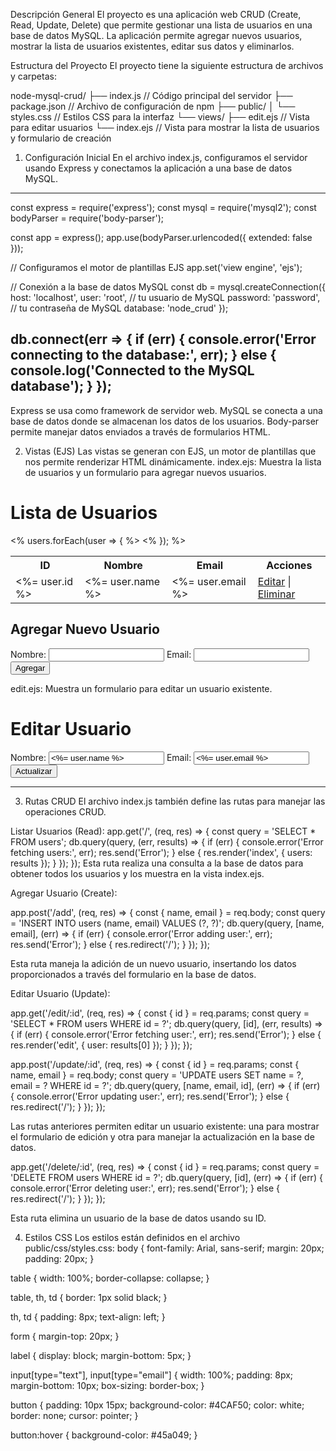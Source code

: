 Descripción General
El proyecto es una aplicación web CRUD (Create, Read, Update, Delete) que permite gestionar una lista de usuarios en una base de datos MySQL. La aplicación permite agregar nuevos usuarios, mostrar la lista de usuarios existentes, editar sus datos y eliminarlos.

Estructura del Proyecto
El proyecto tiene la siguiente estructura de archivos y carpetas:

node-mysql-crud/
├── index.js                 // Código principal del servidor
├── package.json             // Archivo de configuración de npm
├── public/
│   └── styles.css       // Estilos CSS para la interfaz
└── views/
    ├── edit.ejs             // Vista para editar usuarios
    └── index.ejs            // Vista para mostrar la lista de usuarios y formulario de creación
1. Configuración Inicial
En el archivo index.js, configuramos el servidor usando Express y conectamos la aplicación a una base de datos MySQL.
----
const express = require('express');
const mysql = require('mysql2');
const bodyParser = require('body-parser');

const app = express();
app.use(bodyParser.urlencoded({ extended: false }));

// Configuramos el motor de plantillas EJS
app.set('view engine', 'ejs');

// Conexión a la base de datos MySQL
const db = mysql.createConnection({
    host: 'localhost',
    user: 'root', // tu usuario de MySQL
    password: 'password', // tu contraseña de MySQL
    database: 'node_crud'
});

db.connect(err => {
    if (err) {
        console.error('Error connecting to the database:', err);
    } else {
        console.log('Connected to the MySQL database');
    }
});
-----
Express se usa como framework de servidor web.
MySQL se conecta a una base de datos donde se almacenan los datos de los usuarios.
Body-parser permite manejar datos enviados a través de formularios HTML.


2. Vistas (EJS)
Las vistas se generan con EJS, un motor de plantillas que nos permite renderizar HTML dinámicamente.
index.ejs: Muestra la lista de usuarios y un formulario para agregar nuevos usuarios.

<!-- index.ejs -->
<h1>Lista de Usuarios</h1>
<table>
    <tr>
        <th>ID</th>
        <th>Nombre</th>
        <th>Email</th>
        <th>Acciones</th>
    </tr>
    <% users.forEach(user => { %>
    <tr>
        <td><%= user.id %></td>
        <td><%= user.name %></td>
        <td><%= user.email %></td>
        <td>
            <a href="/edit/<%= user.id %>">Editar</a> |
            <a href="/delete/<%= user.id %>">Eliminar</a>
        </td>
    </tr>
    <% }); %>
</table>

<h2>Agregar Nuevo Usuario</h2>
<form action="/add" method="POST">
    <label for="name">Nombre:</label>
    <input type="text" id="name" name="name" required>
    <label for="email">Email:</label>
    <input type="email" id="email" name="email" required>
    <button type="submit">Agregar</button>
</form>
edit.ejs: Muestra un formulario para editar un usuario existente.
<!-- edit.ejs -->
<h1>Editar Usuario</h1>
<form action="/update/<%= user.id %>" method="POST">
    <label for="name">Nombre:</label>
    <input type="text" id="name" name="name" value="<%= user.name %>" required>
    <label for="email">Email:</label>
    <input type="email" id="email" name="email" value="<%= user.email %>" required>
    <button type="submit">Actualizar</button>
</form>

-----
3. Rutas CRUD
El archivo index.js también define las rutas para manejar las operaciones CRUD.

Listar Usuarios (Read):
app.get('/', (req, res) => {
    const query = 'SELECT * FROM users';
    db.query(query, (err, results) => {
        if (err) {
            console.error('Error fetching users:', err);
            res.send('Error');
        } else {
            res.render('index', { users: results });
        }
    });
});
Esta ruta realiza una consulta a la base de datos para obtener todos los usuarios y los muestra en la vista index.ejs.


Agregar Usuario (Create):

app.post('/add', (req, res) => {
    const { name, email } = req.body;
    const query = 'INSERT INTO users (name, email) VALUES (?, ?)';
    db.query(query, [name, email], (err) => {
        if (err) {
            console.error('Error adding user:', err);
            res.send('Error');
        } else {
            res.redirect('/');
        }
    });
});

Esta ruta maneja la adición de un nuevo usuario, insertando los datos proporcionados a través del formulario en la base de datos.

Editar Usuario (Update):

app.get('/edit/:id', (req, res) => {
    const { id } = req.params;
    const query = 'SELECT * FROM users WHERE id = ?';
    db.query(query, [id], (err, results) => {
        if (err) {
            console.error('Error fetching user:', err);
            res.send('Error');
        } else {
            res.render('edit', { user: results[0] });
        }
    });
});

app.post('/update/:id', (req, res) => {
    const { id } = req.params;
    const { name, email } = req.body;
    const query = 'UPDATE users SET name = ?, email = ? WHERE id = ?';
    db.query(query, [name, email, id], (err) => {
        if (err) {
            console.error('Error updating user:', err);
            res.send('Error');
        } else {
            res.redirect('/');
        }
    });
});

Las rutas anteriores permiten editar un usuario existente: una para mostrar el formulario de edición y otra para manejar la actualización en la base de datos.

app.get('/delete/:id', (req, res) => {
    const { id } = req.params;
    const query = 'DELETE FROM users WHERE id = ?';
    db.query(query, [id], (err) => {
        if (err) {
            console.error('Error deleting user:', err);
            res.send('Error');
        } else {
            res.redirect('/');
        }
    });
});

Esta ruta elimina un usuario de la base de datos usando su ID.

4. Estilos CSS
Los estilos están definidos en el archivo public/css/styles.css:
body {
    font-family: Arial, sans-serif;
    margin: 20px;
    padding: 20px;
}

table {
    width: 100%;
    border-collapse: collapse;
}

table, th, td {
    border: 1px solid black;
}

th, td {
    padding: 8px;
    text-align: left;
}

form {
    margin-top: 20px;
}

label {
    display: block;
    margin-bottom: 5px;
}

input[type="text"], input[type="email"] {
    width: 100%;
    padding: 8px;
    margin-bottom: 10px;
    box-sizing: border-box;
}

button {
    padding: 10px 15px;
    background-color: #4CAF50;
    color: white;
    border: none;
    cursor: pointer;
}

button:hover {
    background-color: #45a049;
}
